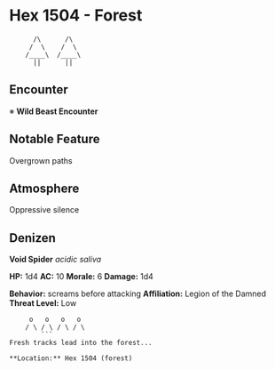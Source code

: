 # Hex 1504 - Forest
```
      /\      /\
     /  \    /  \
    /____\  /____\
      ||      ||
```

## Encounter

※ **Wild Beast Encounter**

## Notable Feature

Overgrown paths

## Atmosphere

Oppressive silence

## Denizen

**Void Spider**
*acidic saliva*

**HP:** 1d4 **AC:** 10 **Morale:** 6
**Damage:** 1d4

**Behavior:** screams before attacking
**Affiliation:** Legion of the Damned
**Threat Level:** Low

```
     o   o   o   o
    / \ / \ / \ / \
        ```
Fresh tracks lead into the forest...

**Location:** Hex 1504 (forest)
